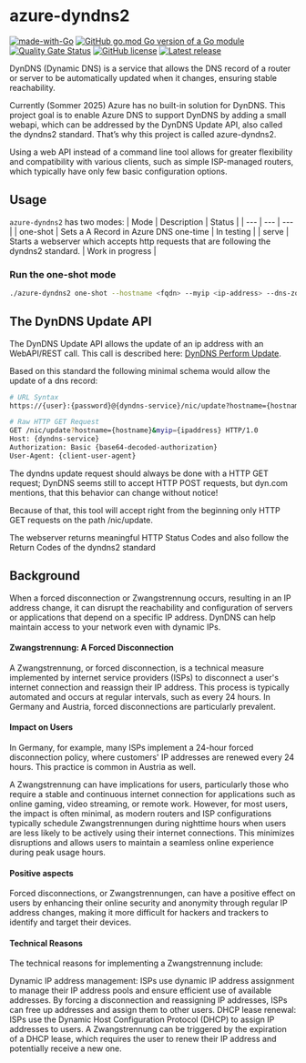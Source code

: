 # azure-dyndns2
[![made-with-Go](https://img.shields.io/badge/Made%20with-Go-1f425f.svg)](https://go.dev/)
[![GitHub go.mod Go version of a Go module](https://img.shields.io/github/go-mod/go-version/JannoTjarks/azure-dyndns2.svg)](https://github.com/JannoTjarks/azure-dyndns2)
[![Quality Gate Status](https://sonarcloud.io/api/project_badges/measure?project=JannoTjarks_azure-dyndns2&metric=alert_status)](https://sonarcloud.io/summary/new_code?id=JannoTjarks_azure-dyndns2)
[![GitHub license](https://img.shields.io/github/license/JannoTjarks/azure-dyndns2.svg)](https://github.com/JannoTjarks/azure-dyndns2/blob/master/LICENSE)
[![Latest release](https://img.shields.io/github/v/release/JannoTjarks/azure-dyndns2)](https://github.com/JannoTjarks/azure-dyndns2/releases)


DynDNS (Dynamic DNS) is a service that allows the DNS record of a router or server to be automatically updated when it changes, ensuring stable reachability.

Currently (Sommer 2025) Azure has no built-in solution for DynDNS. This project goal is to enable Azure DNS to support DynDNS by adding a small webapi, which can be addressed by the DynDNS Update API, also called the dyndns2 standard.
That’s why this project is called azure-dyndns2.

Using a web API instead of a command line tool allows for greater flexibility and compatibility with various clients, such as simple ISP-managed routers, which typically have only few basic configuration options.

## Usage
`azure-dyndns2` has two modes:
| Mode | Description | Status |
| --- | --- | --- |
| one-shot | Sets a A Record in Azure DNS one-time | In testing |
| serve | Starts a webserver which accepts http requests that are following the dyndns2 standard. | Work in progress |

### Run the one-shot mode
```bash
./azure-dyndns2 one-shot --hostname <fqdn> --myip <ip-address> --dns-zone-name <azure-zone-name> --dns-resource-group-name <azure-resource-group-name> --dns-subscription-id <azure-subscription-id>
```

## The DynDNS Update API
The DynDNS Update API allows the update of an ip address with an WebAPI/REST call. This call is described here: [DynDNS Perform Update](https://help.dyn.com/remote-access-api/perform-update).

Based on this standard the following minimal schema would allow the update of a dns record:
```bash
# URL Syntax
https://{user}:{password}@{dyndns-service}/nic/update?hostname={hostname}&myip={IP Address}

# Raw HTTP GET Request
GET /nic/update?hostname={hostname}&myip={ipaddress} HTTP/1.0
Host: {dyndns-service}
Authorization: Basic {base64-decoded-authorization}
User-Agent: {client-user-agent}
```
The dyndns update request should always be done with a HTTP GET request; DynDNS seems still to accept HTTP POST requests, but dyn.com mentions, that this behavior can change without notice!

Because of that, this tool will accept right from the beginning only HTTP GET requests on the path /nic/update.

The webserver returns meaningful HTTP Status Codes and also follow the Return Codes of the dyndns2 standard

## Background
When a forced disconnection or Zwangstrennung occurs, resulting in an IP address change, it can disrupt the reachability and configuration of servers or applications that depend on a specific IP address. DynDNS can help maintain access to your network even with dynamic IPs.

#### Zwangstrennung: A Forced Disconnection

A Zwangstrennung, or forced disconnection, is a technical measure implemented by internet service providers (ISPs) to disconnect a user's internet connection and reassign their IP address. This process is typically automated and occurs at regular intervals, such as every 24 hours. In Germany and Austria, forced disconnections are particularly prevalent.

#### Impact on Users

In Germany, for example, many ISPs implement a 24-hour forced disconnection policy, where customers' IP addresses are renewed every 24 hours. This practice is common in Austria as well.

A Zwangstrennung can have implications for users, particularly those who require a stable and continuous internet connection for applications such as online gaming, video streaming, or remote work.
However, for most users, the impact is often minimal, as modern routers and ISP configurations typically schedule Zwangstrennungen during nighttime hours when users are less likely to be actively using their internet connections. This minimizes disruptions and allows users to maintain a seamless online experience during peak usage hours.

#### Positive aspects

Forced disconnections, or Zwangstrennungen, can have a positive effect on users by enhancing their online security and anonymity through regular IP address changes, making it more difficult for hackers and trackers to identify and target their devices.

#### Technical Reasons

The technical reasons for implementing a Zwangstrennung include:

Dynamic IP address management: ISPs use dynamic IP address assignment to manage their IP address pools and ensure efficient use of available addresses. By forcing a disconnection and reassigning IP addresses, ISPs can free up addresses and assign them to other users.
DHCP lease renewal: ISPs use the Dynamic Host Configuration Protocol (DHCP) to assign IP addresses to users. A Zwangstrennung can be triggered by the expiration of a DHCP lease, which requires the user to renew their IP address and potentially receive a new one.
